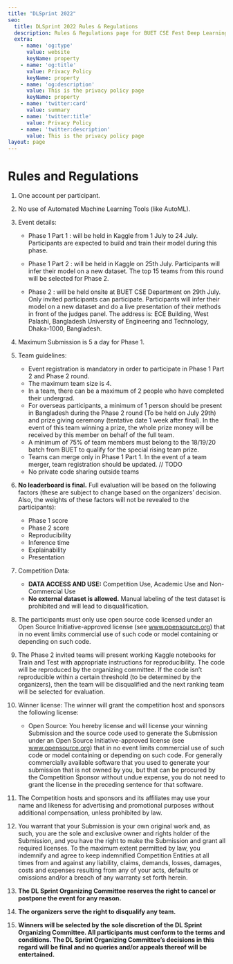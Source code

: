 ```yaml
---
title: "DLSprint 2022"
seo:
  title: DLSprint 2022 Rules & Regulations
  description: Rules & Regulations page for BUET CSE Fest Deep Learning Sprint competition 2022.
  extra:
    - name: 'og:type'
      value: website
      keyName: property
    - name: 'og:title'
      value: Privacy Policy
      keyName: property
    - name: 'og:description'
      value: This is the privacy policy page
      keyName: property
    - name: 'twitter:card'
      value: summary
    - name: 'twitter:title'
      value: Privacy Policy
    - name: 'twitter:description'
      value: This is the privacy policy page
layout: page
---
```


# Rules and Regulations

1. One account per participant.
2. No use of Automated Machine Learning Tools (like AutoML).
3. Event details:
    - Phase 1 Part 1 : will be held in Kaggle from 1 July to 24 July. Participants are expected to build and train their model during this phase.

    - Phase 1 Part 2 : will be held in Kaggle on 25th July. Participants will infer their model on a new dataset. The top 15 teams from this round  will be selected for Phase 2.

    - Phase 2 : will be held onsite at BUET CSE Department on 29th July. Only invited participants can participate. Participants will infer their model on a new dataset and do a live presentation of their methods in front of the judges panel. The address is: ECE Building, West Palashi, Bangladesh University of Engineering and Technology, Dhaka-1000, Bangladesh.

4. Maximum Submission is 5 a day for Phase 1.
5. Team guidelines:
    - Event registration is mandatory in order to participate in Phase 1 Part 2 and Phase 2 round.
    - The maximum team size is 4.
    - In a team, there can be a maximum of 2 people who have completed their undergrad.
    - For overseas participants, a minimum of 1 person should be present in Bangladesh during the Phase 2 round  (To be held on July 29th) and prize giving ceremony (tentative date 1 week after final). In the event of this team winning a prize, the whole prize money will be received by this member on behalf of the full team.
    - A minimum of 75% of team members must belong to the 18/19/20 batch from BUET to qualify for the special rising team prize.
    - Teams can merge only in Phase 1 Part 1.  In the event of a team merger, team registration should be updated. // TODO
    - No private code sharing outside teams

6. **No leaderboard is final.** Full evaluation will be based on the following factors (these are subject to change based on the organizers’ decision. Also,  the weights of these factors will not be revealed to the participants):
    - Phase 1 score
    - Phase 2 score
    - Reproducibility
    - Inference time
    - Explainability
    - Presentation

7. Competition Data:
    - **DATA ACCESS AND USE:** Competition Use, Academic Use and  Non-Commercial Use
    - **No external dataset is allowed.** Manual labeling of the test dataset is prohibited and will lead to disqualification.

8. The participants must only use open source code licensed under an Open Source Initiative-approved license (see www.opensource.org) that in no event limits commercial use of such code or model containing or depending on such code.

9. The Phase 2 invited teams  will present working Kaggle notebooks for Train and Test  with appropriate instructions for reproducibility. The code will be reproduced by the organizing committee. If the code isn’t reproducible within a certain threshold (to be determined by the organizers), then the team will be disqualified and the next ranking team will be selected for evaluation.

10. Winner license: The winner will grant the competition host and sponsors the following license:
    - Open Source: You hereby license and will license your winning Submission and the source code used to generate the Submission under an Open Source Initiative-approved license (see www.opensource.org) that in no event limits commercial use of such code or model containing or depending on such code. For generally commercially available software that you used to generate your submission that is not owned by you, but that can be procured by the Competition Sponsor without undue expense, you do not need to grant the license in the preceding sentence for that software.

11. The  Competition hosts and sponsors and its affiliates may use your name and likeness for advertising and promotional purposes without additional compensation, unless prohibited by law.

12. You warrant that your Submission is your own original work and, as such, you are the sole and exclusive owner and rights holder of the Submission, and you have the right to make the Submission and grant all required licenses.  To the maximum extent permitted by law, you indemnify and agree to keep indemnified Competition Entities at all times from and against any liability, claims, demands, losses, damages, costs and expenses resulting from any of your acts, defaults or omissions and/or a breach of any warranty set forth herein.

13. **The DL Sprint Organizing Committee reserves the right to cancel or postpone the event for any reason.**

14. **The organizers serve the right to disqualify any team.**

15. **Winners will be selected by the sole discretion of the  DL Sprint Organizing Committee. All participants must conform to the terms and conditions. The DL Sprint Organizing Committee’s decisions in this regard will be final and no queries and/or appeals thereof will be entertained.**
